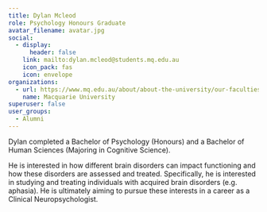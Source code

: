 ```yaml
---
title: Dylan Mcleod
role: Psychology Honours Graduate
avatar_filename: avatar.jpg
social:
  - display:
      header: false
    link: mailto:dylan.mcleod@students.mq.edu.au
    icon_pack: fas
    icon: envelope
organizations:
  - url: https://www.mq.edu.au/about/about-the-university/our-faculties/medicine-and-health-sciences/departments-and-centres/school-of-psychological-sciences
    name: Macquarie University
superuser: false
user_groups:
  - Alumni
---
```

Dylan completed a Bachelor of Psychology (Honours) and a Bachelor of Human Sciences (Majoring in Cognitive Science). 

He is interested in how different brain disorders can impact functioning and how these disorders are assessed and treated. Specifically, he is interested in studying and treating individuals with acquired brain disorders (e.g. aphasia). He is ultimately aiming to pursue these interests in a career as a Clinical Neuropsychologist.